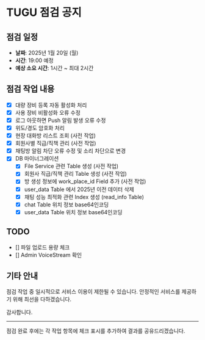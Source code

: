 # TUGU 점검 공지

## 점검 일정

- **날짜**: 2025년 1월 20일 (월)
- **시간**: 19:00 예정
- **예상 소요 시간**: 1시간 ~ 최대 2시간

## 점검 작업 내용

- [x] 대량 장비 등록 자동 활성화 처리
- [x] 사용 장비 비활성화 오류 수정
- [x] 로그 아웃하면 Push 알림 발생 오류 수정
- [x] 위도/경도 암호화 처리
- [x] 현장 대화방 리스트 조회 (사전 작업)
- [x] 회원사별 직급/직책 관리 (사전 작업)
- [x] 채팅방 알림 차단 오류 수정 및 소리 차단으로 변경
- [x] DB 마이너그레이션
  - [x] File Service 관련 Table 생성 (사전 작업)
  - [x] 회원사 직급/직책 관리 Table 생성 (사전 작업)
  - [x] 방 생성 정보에 work_place_id Field 추가 (사전 작업)
  - [x] user_data Table 에서 2025년 이전 데이터 삭제
  - [x] 채팅 성능 최적화 관련 Index 생성 (read_info Table)
  - [x] chat Table 위치 정보 base64인코딩
  - [x] user_data Table 위치 정보 base64인코딩

## TODO

- [] 파일 업로드 용량 체크
- [] Admin VoiceStream 확인

## 기타 안내

점검 작업 중 일시적으로 서비스 이용이 제한될 수 있습니다.
안정적인 서비스를 제공하기 위해 최선을 다하겠습니다.

감사합니다.

---

점검 완료 후에는 각 작업 항목에 체크 표시를 추가하여 결과를 공유드리겠습니다.

